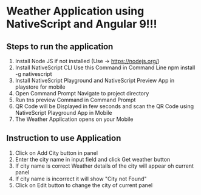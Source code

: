# Weather Application using NativeScript and Angular 9!!!
## Steps to run the application
1. Install Node JS if not installed (Use -> https://nodejs.org/)
2. Install NativeScript CLI Use this Command in Command Line npm install -g nativescript
3. Install NativeScript Playground and NativeScript Preview App in playstore for mobile
4. Open Command Prompt Navigate to project directory
5. Run tns preview Command in Command Prompt
6. QR Code will be Displayed in few seconds and scan the QR Code using NativeScript Playground App in Mobile
7. The Weather Application opens on your Mobile
## Instruction to use Application
  1. Click on Add City button in panel
  2. Enter the city name in input field and click Get weather button
  3. If city name is correct Weather details of the city will appear oh current panel
  4. If city name is incorrect it will show "City not Found"
  5. Click on Edit button to change the city of current panel
